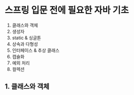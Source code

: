 # 스프링 입문 전에 필요한 자바 기초

1. 클래스와 객체
2. 생성자
3. static & 싱글톤
4. 상속과 다형성
5. 인터페이스 & 추상 클래스
6. 캡슐화
7. 예외 처리
8. 컬렉션

## 1. 클래스와 객체
